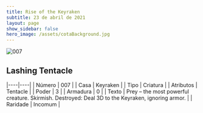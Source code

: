 ```yaml
---
title: Rise of the Keyraken
subtitle: 23 de abril de 2021
layout: page
show_sidebar: false
hero_image: /assets/cotaBackground.jpg
---
```


![007](https://cards-keyforge.s3.eu-north-1.amazonaws.com/media/en/rotk/007.png)

## Lashing Tentacle

|----|----|
| Número | 007 |
| Casa | Keyraken |
| Tipo | Criatura |
| Atributos | Tentacle |
| Poder | 3 |
| Armadura | 0 |
| Texto | Prey – the most powerful creature. Skirmish. Destroyed: Deal 3D to the Keyraken,  ignoring armor. |
| Raridade | Incomum |
